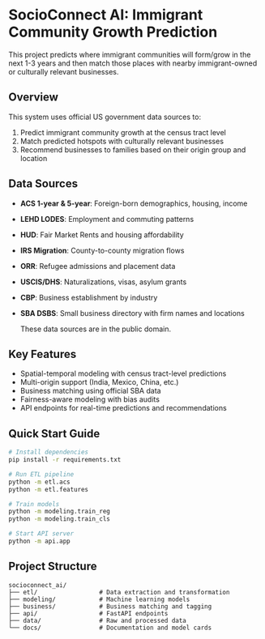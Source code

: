 # SocioConnect AI: Immigrant Community Growth Prediction

This project predicts where immigrant communities will form/grow in the next 1-3 years and then match those places with nearby immigrant-owned or culturally relevant businesses.

## Overview

This system uses official US government data sources to:
1. Predict immigrant community growth at the census tract level
2. Match predicted hotspots with culturally relevant businesses
3. Recommend businesses to families based on their origin group and location

## Data Sources

- **ACS 1-year & 5-year**: Foreign-born demographics, housing, income
- **LEHD LODES**: Employment and commuting patterns
- **HUD**: Fair Market Rents and housing affordability
- **IRS Migration**: County-to-county migration flows
- **ORR**: Refugee admissions and placement data
- **USCIS/DHS**: Naturalizations, visas, asylum grants
- **CBP**: Business establishment by industry
- **SBA DSBS**: Small business directory with firm names and locations

  These data sources are in the public domain.


## Key Features

- Spatial-temporal modeling with census tract-level predictions
- Multi-origin support (India, Mexico, China, etc.)
- Business matching using official SBA data
- Fairness-aware modeling with bias audits
- API endpoints for real-time predictions and recommendations

## Quick Start Guide 

```bash
# Install dependencies
pip install -r requirements.txt

# Run ETL pipeline
python -m etl.acs
python -m etl.features

# Train models
python -m modeling.train_reg
python -m modeling.train_cls

# Start API server
python -m api.app
```

## Project Structure

```
socioconnect_ai/
├── etl/                 # Data extraction and transformation
├── modeling/            # Machine learning models
├── business/            # Business matching and tagging
├── api/                 # FastAPI endpoints
├── data/                # Raw and processed data
└── docs/                # Documentation and model cards
```

